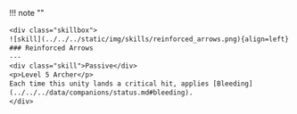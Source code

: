 !!! note ""

    <div class="skillbox">
    ![skill](../../../static/img/skills/reinforced_arrows.png){align=left}
    ### Reinforced Arrows
    ---
    <div class="skill">Passive</div>
    <p>Level 5 Archer</p>
    Each time this unity lands a critical hit, applies [Bleeding](../../../data/companions/status.md#bleeding).
    </div>
